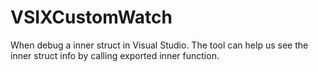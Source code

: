 # VSIXCustomWatch

When debug a inner struct in Visual Studio. The tool can help us see the inner struct info by calling exported inner function.

